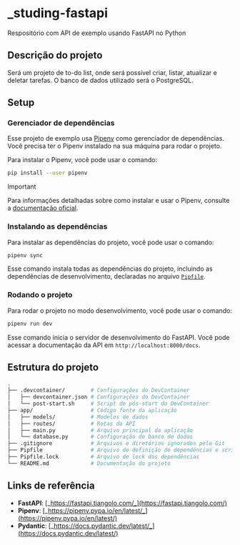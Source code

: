 # _studing-fastapi

Respositório com API de exemplo usando FastAPI no Python

## Descrição do projeto

Será um projeto de to-do list, onde será possível criar, listar, atualizar e deletar tarefas. O banco de dados utilizado será o PostgreSQL.

## Setup

### Gerenciador de dependências
Esse projeto de exemplo usa [Pipenv](https://pipenv.pypa.io/en/latest/) como gerenciador de dependências. Você precisa ter o Pipenv instalado na sua máquina para rodar o projeto.

Para instalar o Pipenv, você pode usar o comando:

```bash
pip install --user pipenv
```

> [!IMPORTANT]
> Para informações detalhadas sobre como instalar e usar o Pipenv, consulte a [documentação oficial](https://pipenv.pypa.io/en/latest/).

### Instalando as dependências

Para instalar as dependências do projeto, você pode usar o comando:

```bash
pipenv sync
```

Esse comando instala todas as dependências do projeto, incluindo as dependências de desenvolvimento, declaradas no arquivo [`Pipfile`](Pipfile).

### Rodando o projeto

Para rodar o projeto no modo desenvolvimento, você pode usar o comando:

```bash
pipenv run dev
```

Esse comando inicia o servidor de desenvolvimento do FastAPI. Você pode acessar a documentação da API em `http://localhost:8000/docs`.


## Estrutura do projeto

<!--
https://text.mateusf.com/text/tree?rootDot=true&trailingDirSlash=true&fullPath=false
```
.devcontainer
  devcontainer.json
  post-start.sh
app
  models/
  routes/
  main.py
  database.py
.gitignore
Pipfile
Pipfile.lock
README.md
```
-->

```bash
.
├── .devcontainer/        # Configurações do DevContainer
│   ├── devcontainer.json # Configurações do DevContainer
│   └── post-start.sh     # Script de pós-start do DevContainer
├── app/                  # Código fonte da aplicação
│   ├── models/           # Modelos de dados
│   ├── routes/           # Rotas da API
│   ├── main.py           # Arquivo principal da aplicação
│   └── database.py       # Configuração do banco de dados
├── .gitignore            # Arquivos e diretórios ignorados pelo Git
├── Pipfile               # Arquivo de definição de dependências e scripts
├── Pipfile.lock          # Arquivo de lock das dependências
└── README.md             # Documentação do projeto
```


## Links de referência
- **FastAPI**: [_https://fastapi.tiangolo.com/_](https://fastapi.tiangolo.com/)
- **Pipenv**: [_https://pipenv.pypa.io/en/latest/_](https://pipenv.pypa.io/en/latest/)
- **Pydantic**: [_https://docs.pydantic.dev/latest/_](https://docs.pydantic.dev/latest/)